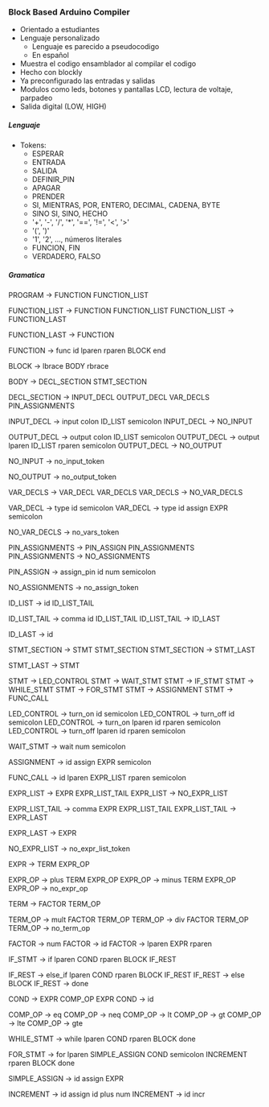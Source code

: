 ### Block Based Arduino Compiler
- Orientado a estudiantes
- Lenguaje personalizado
    - Lenguaje es parecido a pseudocodigo
    - En español
- Muestra el codigo ensamblador al compilar el codigo
- Hecho con blockly
- Ya preconfigurado las entradas y salidas
- Modulos como leds, botones y pantallas LCD, lectura de voltaje, parpadeo
- Salida digital (LOW, HIGH)

##### Lenguaje

- Tokens:
    * ESPERAR
    * ENTRADA
    * SALIDA
    * DEFINIR_PIN
    * APAGAR
    * PRENDER
    * SI, MIENTRAS, POR, ENTERO, DECIMAL, CADENA, BYTE
    * SINO SI, SINO, HECHO
    * '+', '-', '/', '*', '==', '!=', '<', '>'
    * '(', ')'
    * '1', '2', ..., números literales
    * FUNCION, FIN
    * VERDADERO, FALSO

##### Gramatica

<!-- LINE -> EXPR DELIM -->
<!-- EXPR -> EXPR OPERATOR EXPR -->
<!-- EXPR -> (EXPR) -->
<!-- DELIM -> ; -->
<!-- OPERATOR -> -->

PROGRAM -> FUNCTION FUNCTION_LIST

FUNCTION_LIST -> FUNCTION FUNCTION_LIST
FUNCTION_LIST -> FUNCTION_LAST

FUNCTION_LAST -> FUNCTION

FUNCTION -> func id lparen rparen BLOCK end

BLOCK -> lbrace BODY rbrace

BODY -> DECL_SECTION STMT_SECTION

DECL_SECTION -> INPUT_DECL OUTPUT_DECL VAR_DECLS PIN_ASSIGNMENTS

INPUT_DECL -> input colon ID_LIST semicolon
INPUT_DECL -> NO_INPUT

OUTPUT_DECL -> output colon ID_LIST semicolon
OUTPUT_DECL -> output lparen ID_LIST rparen semicolon
OUTPUT_DECL -> NO_OUTPUT

NO_INPUT -> no_input_token

NO_OUTPUT -> no_output_token

VAR_DECLS -> VAR_DECL VAR_DECLS
VAR_DECLS -> NO_VAR_DECLS

VAR_DECL -> type id semicolon
VAR_DECL -> type id assign EXPR semicolon

NO_VAR_DECLS -> no_vars_token

PIN_ASSIGNMENTS -> PIN_ASSIGN PIN_ASSIGNMENTS
PIN_ASSIGNMENTS -> NO_ASSIGNMENTS

PIN_ASSIGN -> assign_pin id num semicolon

NO_ASSIGNMENTS -> no_assign_token

ID_LIST -> id ID_LIST_TAIL

ID_LIST_TAIL -> comma id ID_LIST_TAIL
ID_LIST_TAIL -> ID_LAST

ID_LAST -> id

STMT_SECTION -> STMT STMT_SECTION
STMT_SECTION -> STMT_LAST

STMT_LAST -> STMT

STMT -> LED_CONTROL
STMT -> WAIT_STMT
STMT -> IF_STMT
STMT -> WHILE_STMT
STMT -> FOR_STMT
STMT -> ASSIGNMENT
STMT -> FUNC_CALL

LED_CONTROL -> turn_on id semicolon
LED_CONTROL -> turn_off id semicolon
LED_CONTROL -> turn_on lparen id rparen semicolon
LED_CONTROL -> turn_off lparen id rparen semicolon

WAIT_STMT -> wait num semicolon

ASSIGNMENT -> id assign EXPR semicolon

FUNC_CALL -> id lparen EXPR_LIST rparen semicolon

EXPR_LIST -> EXPR EXPR_LIST_TAIL
EXPR_LIST -> NO_EXPR_LIST

EXPR_LIST_TAIL -> comma EXPR EXPR_LIST_TAIL
EXPR_LIST_TAIL -> EXPR_LAST

EXPR_LAST -> EXPR

NO_EXPR_LIST -> no_expr_list_token

EXPR -> TERM EXPR_OP

EXPR_OP -> plus TERM EXPR_OP
EXPR_OP -> minus TERM EXPR_OP
EXPR_OP -> no_expr_op

TERM -> FACTOR TERM_OP

TERM_OP -> mult FACTOR TERM_OP
TERM_OP -> div FACTOR TERM_OP
TERM_OP -> no_term_op

FACTOR -> num
FACTOR -> id
FACTOR -> lparen EXPR rparen

IF_STMT -> if lparen COND rparen BLOCK IF_REST

IF_REST -> else_if lparen COND rparen BLOCK IF_REST
IF_REST -> else BLOCK
IF_REST -> done

COND -> EXPR COMP_OP EXPR
COND -> id

COMP_OP -> eq
COMP_OP -> neq
COMP_OP -> lt
COMP_OP -> gt
COMP_OP -> lte
COMP_OP -> gte

WHILE_STMT -> while lparen COND rparen BLOCK done

FOR_STMT -> for lparen SIMPLE_ASSIGN COND semicolon INCREMENT rparen BLOCK done

SIMPLE_ASSIGN -> id assign EXPR

INCREMENT -> id assign id plus num
INCREMENT -> id incr
